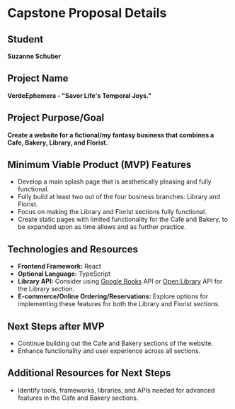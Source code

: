 # Capstone Proposal Details

## Student
**Suzanne Schuber** 

## Project Name
**VerdeEphemera - "Savor Life's Temporal Joys."** 

## Project Purpose/Goal
**Create a website for a fictional/my fantasy business that combines a Cafe, Bakery, Library, and Florist.** 

## Minimum Viable Product (MVP) Features
- Develop a main splash page that is aesthetically pleasing and fully functional.
- Fully build at least two out of the four business branches: Library and Florist.
- Focus on making the Library and Florist sections fully functional.
- Create static pages with limited functionality for the Cafe and Bakery, to be expanded upon as time allows and as further practice.

## Technologies and Resources
- **Frontend Framework:** React
- **Optional Language:** TypeScript
- **Library API:** Consider using [Google Books](https://developers.google.com/books) API or [Open Library](https://openlibrary.org/developers/api) API for the Library section.
- **E-commerce/Online Ordering/Reservations:** Explore options for implementing these features for both the Library and Florist sections.

## Next Steps after MVP
- Continue building out the Cafe and Bakery sections of the website.
- Enhance functionality and user experience across all sections.

## Additional Resources for Next Steps
- Identify tools, frameworks, libraries, and APIs needed for advanced features in the Cafe and Bakery sections.


